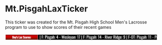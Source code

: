 # Mt.PisgahLaxTicker

This ticker was created for the Mt. Pisgah High School Men's Lacrosse program to use to show scores of their recent games

![ticker](/assets/tickerPreview.png)
